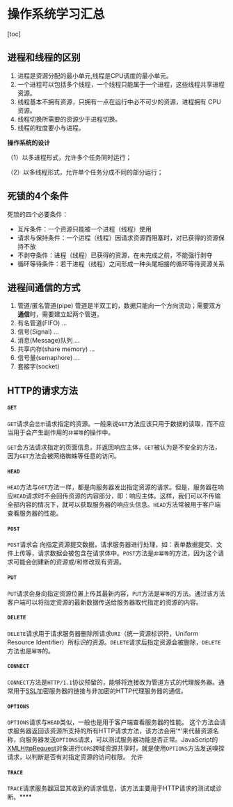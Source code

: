 # 操作系统学习汇总

[toc]

## 进程和线程的区别

1. 进程是资源分配的最小单元,线程是CPU调度的最小单元。
2. 一个进程可以包括多个线程，一个线程只能属于一个进程，这些线程共享进程资源。
3. 线程基本不拥有资源，只拥有一点在运行中必不可少的资源，进程拥有 CPU 资源。
4. 线程切换所需要的资源少于进程切换。
5. 线程的粒度要小与进程。

**操作系统的设计**

（1）以多进程形式，允许多个任务同时运行；

（2）以多线程形式，允许单个任务分成不同的部分运行；

## 死锁的4个条件

死锁的四个必要条件：

- 互斥条件：一个资源只能被一个进程（线程）使用
- 请求与保持条件：一个进程（线程）因请求资源而阻塞时，对已获得的资源保持不放
- 不剥夺条件：进程（线程）已获得的资源，在未完成之前，不能强行剥夺
- 循环等待条件：若干进程（线程）之间形成一种头尾相接的循环等待资源关系

## 进程间通信的方式

1. 管道/匿名管道(pipe) 管道是半双工的，数据只能向一个方向流动；需要双方**通信**时，需要建立起两个管道。
2. 有名管道(FIFO) ...
3. 信号(Signal) ...
4. 消息(Message)队列 ...
5. 共享内存(share memory) ...
6. 信号量(semaphore) ...
7. 套接字(socket)

## HTTP的请求方法

#### `GET`

`GET`请求会`显示`请求指定的资源。一般来说`GET`方法应该只用于数据的读取，而不应当用于会产生副作用的`非幂等`的操作中。

`GET`会方法请求指定的页面信息，并返回响应主体，`GET`被认为是不安全的方法，因为`GET`方法会被网络蜘蛛等任意的访问。



#### `HEAD`

`HEAD`方法与`GET`方法一样，都是向服务器发出指定资源的请求。但是，服务器在响应`HEAD`请求时不会回传资源的内容部分，即：响应主体。这样，我们可以不传输全部内容的情况下，就可以获取服务器的响应头信息。`HEAD`方法常被用于客户端查看服务器的性能。



#### `POST`

`POST`请求会 向指定资源提交数据，请求服务器进行处理，如：表单数据提交、文件上传等，请求数据会被包含在请求体中。`POST`方法是`非幂等`的方法，因为这个请求可能会创建新的资源或/和修改现有资源。



#### `PUT`

`PUT`请求会身向指定资源位置上传其最新内容，`PUT`方法是`幂等`的方法。通过该方法客户端可以将指定资源的最新数据传送给服务器取代指定的资源的内容。



#### `DELETE`

`DELETE`请求用于请求服务器删除所请求`URI`（统一资源标识符，Uniform Resource Identifier）所标识的资源。`DELETE`请求后指定资源会被删除，`DELETE`方法也是`幂等`的。



#### `CONNECT`

`CONNECT`方法是`HTTP/1.1`协议预留的，能够将连接改为管道方式的代理服务器。通常用于[SSL](http://itbilu.com/other/relate/N16Uaoyp.html)加密服务器的链接与非加密的HTTP代理服务器的通信。



#### `OPTIONS`

`OPTIONS`请求与`HEAD`类似，一般也是用于客户端查看服务器的性能。 这个方法会请求服务器返回该资源所支持的所有HTTP请求方法，该方法会用'*'来代替资源名称，向服务器发送`OPTIONS`请求，可以测试服务器功能是否正常。JavaScript的[XMLHttpRequest](http://itbilu.com/javascript/js/VkiXuUcC.html)对象进行`CORS`跨域资源共享时，就是使用`OPTIONS`方法发送嗅探请求，以判断是否有对指定资源的访问权限。 允许



#### `TRACE`

`TRACE`请求服务器回显其收到的请求信息，该方法主要用于HTTP请求的测试或诊断。****